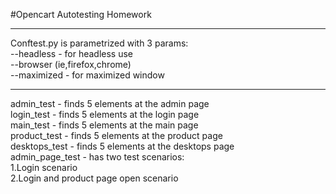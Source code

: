 #Opencart Autotesting Homework
_____________________________________
Conftest.py is parametrized with 3 params:\
--headless - for headless use\
--browser (ie,firefox,chrome)\
--maximized - for maximized window
_____________________________________
admin_test - finds 5 elements at the admin page\
login_test - finds 5 elements at the login page\
main_test - finds 5 elements at the main page\
product_test - finds 5 elements at the product page\
desktops_test - finds 5 elements at the desktops page\
admin_page_test - has two test scenarios:\
1.Login scenario\
2.Login and product page open scenario